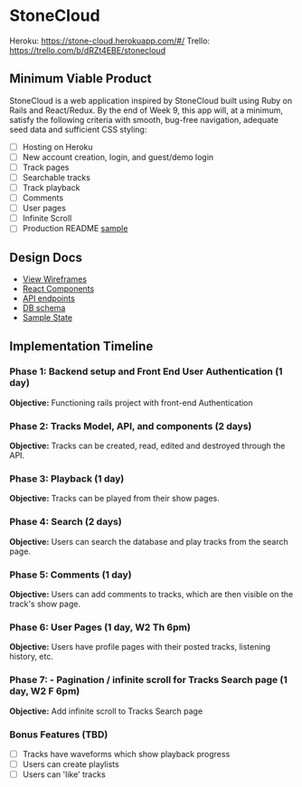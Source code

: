 # StoneCloud

Heroku: https://stone-cloud.herokuapp.com/#/
Trello: https://trello.com/b/dRZt4EBE/stonecloud

## Minimum Viable Product

StoneCloud is a web application inspired by StoneCloud built using Ruby on Rails
and React/Redux.  By the end of Week 9, this app will, at a minimum, satisfy the
following criteria with smooth, bug-free navigation, adequate seed data and
sufficient CSS styling:

- [ ] Hosting on Heroku
- [ ] New account creation, login, and guest/demo login
- [ ] Track pages
- [ ] Searchable tracks
- [ ] Track playback
- [ ] Comments
- [ ] User pages
- [ ] Infinite Scroll
- [ ] Production README [sample](docs/production_readme.md)

## Design Docs
* [View Wireframes][wireframes]
* [React Components][components]
* [API endpoints][api-endpoints]
* [DB schema][schema]
* [Sample State][sample-state]

[wireframes]: docs/wireframes
[components]: docs/component-hierarchy.md
[sample-state]: docs/sample-state.md
[api-endpoints]: docs/api-endpoints.md
[schema]: docs/schema.md

## Implementation Timeline

### Phase 1: Backend setup and Front End User Authentication (1 day)

**Objective:** Functioning rails project with front-end Authentication

### Phase 2: Tracks Model, API, and components (2 days)

**Objective:** Tracks can be created, read, edited and destroyed through
the API.

### Phase 3: Playback (1 day)

**Objective:** Tracks can be played from their show pages.

### Phase 4: Search (2 days)

**Objective:** Users can search the database and play tracks from the search page.

### Phase 5: Comments (1 day)

**Objective:** Users can add comments to tracks, which are then visible on the track's show page.

### Phase 6: User Pages (1 day, W2 Th 6pm)

**Objective:** Users have profile pages with their posted tracks, listening history, etc.

### Phase 7: - Pagination / infinite scroll for Tracks Search page (1 day, W2 F 6pm)

**Objective:** Add infinite scroll to Tracks Search page

### Bonus Features (TBD)
- [ ] Tracks have waveforms which show playback progress
- [ ] Users can create playlists
- [ ] Users can 'like' tracks
